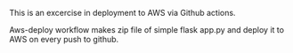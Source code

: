 This is an excercise in deployment to AWS via Github actions.

Aws-deploy workflow makes zip file of simple flask app.py and deploy it to AWS on every push to github.